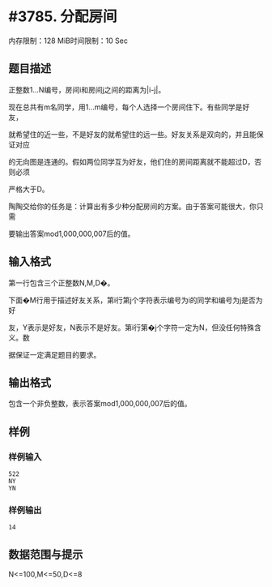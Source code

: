 # #3785. 分配房间

内存限制：128 MiB时间限制：10 Sec

## 题目描述

正整数1&hellip;N编号，房间i和房间j之间的距离为|i-j|。

现在总共有m名同学，用1&hellip;m编号，每个人选择一个房间住下。有些同学是好友，

就希望住的近一些，不是好友的就希望住的远一些。好友关系是双向的，并且能保证对应

的无向图是连通的。假如两位同学互为好友，他们住的房间距离就不能超过D，否则必须

严格大于D。

陶陶交给你的任务是：计算出有多少种分配房间的方案。由于答案可能很大，你只需

要输出答案mod1,000,000,007后的值。

## 输入格式

第一行包含三个正整数N,M,D�。

下面�M行用于描述好友关系，第i行第j个字符表示编号为i的同学和编号为j是否为好

友，Y表示是好友，N表示不是好友。第i行第�j个字符一定为N，但没任何特殊含义。数

据保证一定满足题目的要求。

## 输出格式

包含一个非负整数，表示答案mod1,000,000,007后的值。

## 样例

### 样例输入

    
    522
    NY
    YN
    

### 样例输出

    
    14
    
    

## 数据范围与提示

N<=100,M<=50,D<=8
